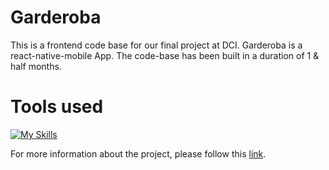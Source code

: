 # Garderoba
This is a frontend code base for our final project at DCI. 
Garderoba is a react-native-mobile App. The code-base has been built in a duration of 1 & half months.  

# Tools used
[![My Skills](https://skills.thijs.gg/icons?i=js,figma&theme=light,css)](https://skills.thijs.gg)




For more information about the project, please follow this [link](https://github.com/AngelaHerrig/garderoba-presentation/blob/main/README.md).


